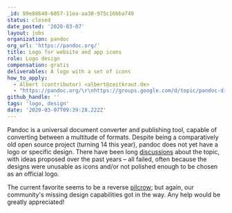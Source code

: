 ```yaml
---
_id: 89e88640-6057-11ea-aa30-975c16bba749
status: closed
date_posted: '2020-03-07'
layout: jobs
organization: pandoc
org_url: 'https://pandoc.org/'
title: Logo for website and app icons
role: Logo design
compensation: gratis
deliverables: A logo with a set of icons
how_to_apply:
  - Albert (contributor) <albert@zeitkraut.de>
  - "https://pandoc.org/\r\nhttps://groups.google.com/d/topic/pandoc-discuss/1bKIuyBnWaQ/discussion"
github_handle: ''
tags: 'logo, design'
date: '2020-03-07T09:39:28.222Z'
---
```

Pandoc is a universal document converter and publishing tool, capable of converting between a multitude of formats. Despite being a comparatively old open source project (turning 14 this year), pandoc does not yet have a logo or specific design. There have been long [discussions](https://groups.google.com/d/topic/pandoc-discuss/1bKIuyBnWaQ/discussion) about the topic, with ideas proposed over the past years – all failed, often because the designs were unusable as icons and/or not polished enough to be chosen as an official logo.

The current favorite seems to be a reverse [pilcrow](https://en.wikipedia.org/wiki/Pilcrow); but again, our community's missing design capabilities got in the way. Any help would be greatly appreciated!
